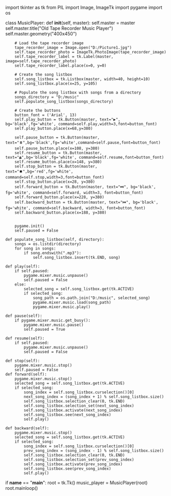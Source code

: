 import tkinter as tk
from PIL import Image, ImageTk
import pygame
import os

class MusicPlayer:
    def __init__(self, master):
        self.master = master
        self.master.title("Old Tape Recorder Music Player")
        self.master.geometry("400x450")

        # Load the tape recorder image
        tape_recorder_image = Image.open("D:/Picture1.jpg")
        self.tape_recorder_photo = ImageTk.PhotoImage(tape_recorder_image)
        self.tape_recorder_label = tk.Label(master, image=self.tape_recorder_photo)
        self.tape_recorder_label.place(x=0, y=0)

        # Create the song listbox
        self.song_listbox = tk.Listbox(master, width=40, height=10)
        self.song_listbox.place(x=25, y=105)

        # Populate the song listbox with songs from a directory
        songs_directory = "D:/music"
        self.populate_song_listbox(songs_directory)

        # Create the buttons
        button_font = ('Arial', 13)
        self.play_button = tk.Button(master, text="▶", bg='black',fg='white', command=self.play,width=3,font=button_font)
        self.play_button.place(x=68,y=380)

        self.pause_button = tk.Button(master, text="⏸️",bg='black',fg='white',command=self.pause,font=button_font)
        self.pause_button.place(x=108, y=380)
        self.resume_button = tk.Button(master, text="⏏️",bg='black',fg='white', command=self.resume,font=button_font)
        self.resume_button.place(x=148, y=380)
        self.stop_button = tk.Button(master, text="⏹️",bg='red',fg='white', command=self.stop,width=3,font=button_font)
        self.stop_button.place(x=28, y=380)
        self.forward_button = tk.Button(master, text="⏭️", bg='black', fg='white', command=self.forward, width=3, font=button_font)
        self.forward_button.place(x=228, y=380)
        self.backward_button = tk.Button(master, text="⏮️", bg='black', fg='white', command=self.backward, width=3, font=button_font)
        self.backward_button.place(x=188, y=380)
        

        pygame.init()
        self.paused = False

    def populate_song_listbox(self, directory):
        songs = os.listdir(directory)
        for song in songs:
            if song.endswith(".mp3"):
                self.song_listbox.insert(tk.END, song)

    def play(self):
        if self.paused:
            pygame.mixer.music.unpause()
            self.paused = False
        else:
            selected_song = self.song_listbox.get(tk.ACTIVE)
            if selected_song:
                song_path = os.path.join("D:/music", selected_song)
                pygame.mixer.music.load(song_path)
                pygame.mixer.music.play()

    def pause(self):
        if pygame.mixer.music.get_busy():
            pygame.mixer.music.pause()
            self.paused = True

    def resume(self):
        if self.paused:
            pygame.mixer.music.unpause()
            self.paused = False

    def stop(self):
        pygame.mixer.music.stop()
        self.paused = False
    def forward(self):
        pygame.mixer.music.stop()
        selected_song = self.song_listbox.get(tk.ACTIVE)
        if selected_song:
            song_index = self.song_listbox.curselection()[0]
            next_song_index = (song_index + 1) % self.song_listbox.size()
            self.song_listbox.selection_clear(0, tk.END)
            self.song_listbox.selection_set(next_song_index)
            self.song_listbox.activate(next_song_index)
            self.song_listbox.see(next_song_index)
            self.play()

    def backward(self):
        pygame.mixer.music.stop()
        selected_song = self.song_listbox.get(tk.ACTIVE)
        if selected_song:
            song_index = self.song_listbox.curselection()[0]
            prev_song_index = (song_index - 1) % self.song_listbox.size()
            self.song_listbox.selection_clear(0, tk.END)
            self.song_listbox.selection_set(prev_song_index)
            self.song_listbox.activate(prev_song_index)
            self.song_listbox.see(prev_song_index)
            self.play()


if __name__ == "__main__":
    root = tk.Tk()
    music_player = MusicPlayer(root)
    root.mainloop()




